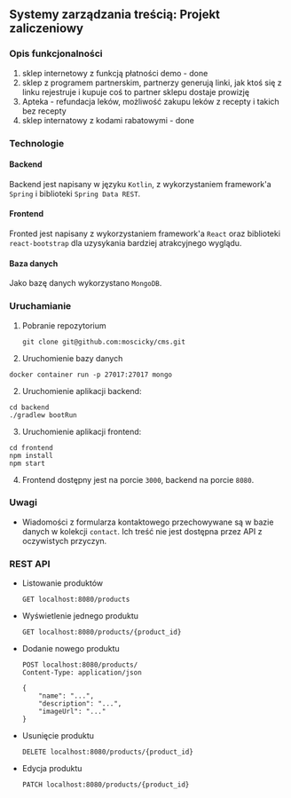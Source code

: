 ## Systemy zarządzania treścią: Projekt zaliczeniowy

### Opis funkcjonalności

1. sklep internetowy z funkcją płatności demo - done
2. sklep z programem partnerskim, partnerzy generują linki, jak ktoś się z linku rejestruje i kupuje coś to partner sklepu dostaje prowizję
3. Apteka - refundacja leków, możliwość zakupu leków z recepty i takich bez recepty
4. sklep internatowy z kodami rabatowymi - done

### Technologie

#### Backend
Backend jest napisany w języku `Kotlin`, z wykorzystaniem
framework'a `Spring` i biblioteki `Spring Data REST`. 

#### Frontend 
Fronted jest napisany z wykorzystaniem framework'a `React`
oraz biblioteki `react-bootstrap` dla uzysykania bardziej 
atrakcyjnego wyglądu.

#### Baza danych
Jako bazę danych wykorzystano `MongoDB`.

### Uruchamianie 
1. Pobranie repozytorium
   ```
   git clone git@github.com:moscicky/cms.git
   ```
1. Uruchomienie bazy danych
  ```
  docker container run -p 27017:27017 mongo
  ```
2. Uruchomienie aplikacji backend:
  ```
  cd backend
  ./gradlew bootRun
  ```

3. Uruchomienie aplikacji frontend:
  ```
  cd frontend
  npm install
  npm start
  ```
4. Frontend dostępny jest na porcie `3000`, backend na porcie `8080`.
### Uwagi
- Wiadomości z formularza kontaktowego przechowywane są w bazie
  danych w kolekcji `contact`. Ich treść nie jest dostępna przez 
  API z oczywistych przyczyn.
  
### REST API
- Listowanie produktów
  
  ```
  GET localhost:8080/products
  ```

- Wyświetlenie jednego produktu
  
  ```
  GET localhost:8080/products/{product_id}
  ```

- Dodanie nowego produktu

  ```
  POST localhost:8080/products/
  Content-Type: application/json
  
  {
      "name": "...",
      "description": "...",
      "imageUrl": "..."
  }

  ```
  
- Usunięcie produktu

  ```
  DELETE localhost:8080/products/{product_id}
  ```

- Edycja produktu

  ```
  PATCH localhost:8080/products/{product_id}
  ```
    

